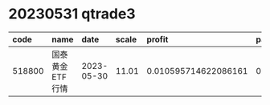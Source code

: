 
# 20230531 qtrade3
 | code | name | date | scale | profit | pattern | success_rate | success_cnt | fund_cnt | 
 | :----- | :----- | :----- | :----- | :----- | :----- | :----- | :----- | :----- | 
 | 518800 | 国泰黄金ETF行情 | 2023-05-30 | 11.01 | 0.010595714622086161 | 0000101*** | 0.875 | 14 | 16 | 
